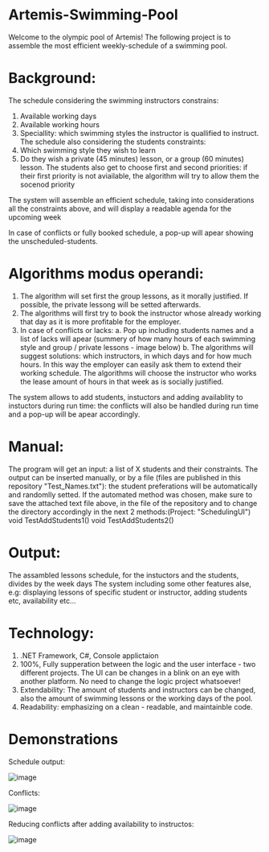 # Artemis-Swimming-Pool
Welcome to the olympic pool of Artemis!
The following project is to assemble the most efficient weekly-schedule of a swimming pool.
# Background:
The schedule considering the swimming instructors constrains:
1. Available working days
2. Available working hours
3. Speciallity: which swimming styles the instructor is quallified to instruct.
The schedule also considering the students constraints:
1. Which swimming style they wish to learn
2. Do they wish a private (45 minutes) lesson, or a group (60 minutes) lesson. The students also get to choose first and second priorities:
if their first priority is not aviailable, the algorithm will try to allow them the socenod priority

The system will assemble an efficient schedule, taking into considerations all the constraints above, and will display a readable agenda for the upcoming week

In case of conflicts or fully booked schedule, a pop-up will apear showing the unscheduled-students.

# Algorithms modus operandi:
1. The algorithm will set first the group lessons, as it morally justified.
If possible, the private lessong will be setted afterwards.
2. The algorithms will first try to book the instructor whose already working that day as it is more profitable for the employer.
3. In case of conflicts or lacks:
  a. Pop up including students names and a list of lacks will apear (summery of how many hours of each swimming style and group / private lessons - image below)
  b. The algorithms will suggest solutions: which instructors, in which days and for how much hours. In this way the employer can easily ask them to extend
  their working schedule. The algorithms will choose the instructor who works the lease amount of hours in that week as is socially justified.
  
  
The system allows to add students, instuctors and adding availablity to instuctors during run time: the conflicts will also be handled during run time
and a pop-up will be apear accordingly.


# Manual:
The program will get an input: a list of X students and their constraints.
The output can be inserted manually, or by a file (files are published in this repository "Test_Names.txt"): the student preferations will be
automatically and randomlly setted.
If the automated method was chosen, make sure to save the attached text file above, in the file of the repository and to change the directory accordingly
in the next 2 methods:(Project: "SchedulingUI")
void TestAddStudents1()
void TestAddStudents2()

# Output:
The assambled lessons schedule, for the instuctors and the students, divides by the week days
The system including some other features alse, e.g: displaying lessons of specific student or instructor, adding students etc, availability etc...

# Technology:
1. .NET Framework, C#, Console applictaion
2. 100%, Fully supperation between the logic and the user interface - two different projects. The UI can be changes in a blink on an eye with another platform. No need to change
the logic project whatsoever!
3. Extendability: The amount of students and instructors can be changed, also the amount of swimming lessons or the working days of the pool.
4. Readability: emphasizing on a clean - readable, and maintainble code.


# Demonstrations

Schedule output:

![image](https://user-images.githubusercontent.com/75504717/205940287-d5337c4c-9832-4e19-85ad-eeee16f7ab66.png)


Conflicts:

![image](https://user-images.githubusercontent.com/75504717/205933838-52804f0f-fb1c-4626-b29b-a37223056404.png)


Reducing conflicts after adding availability to instructos:

![image](https://user-images.githubusercontent.com/75504717/205935024-88694de6-cb0c-47cd-b6c5-43a7bb0e46a2.png)
